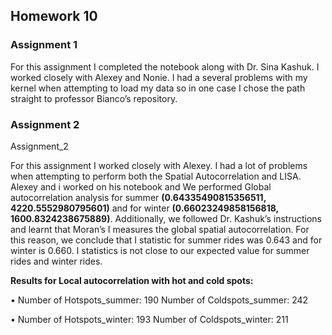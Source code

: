 ## Homework 10

### Assignment 1

For this assignment I completed the notebook along with Dr. Sina Kashuk. I worked closely with Alexey and Nonie. I had a several problems with my kernel when attempting to load my data so in one case I chose the path straight to professor Bianco’s repository. 

### Assignment 2

Assignment_2

For this assignment I worked closely with Alexey. I had a lot of problems when attempting to perform both the Spatial Autocorrelation and LISA. Alexey and i worked on his notebook and We performed Global autocorrelation analysis for summer **(0.64335490815356511, 4220.5552980795601)** and for winter **(0.66023249858156818, 1600.8324238675889)**. Additionally, we followed Dr. Kashuk’s instructions and learnt that Moran’s I measures the global spatial autocorrelation. For this reason, we conclude that  I statistic for summer rides was 0.643 and for winter is 0.660. I statistics is not close to our expected value for summer rides and winter rides. 

**Results for Local autocorrelation with hot and cold spots:**

•	Number of Hotspots_summer: 190 Number of Coldspots_summer: 242

•	Number of Hotspots_winter: 193 Number of Coldspots_winter: 211

